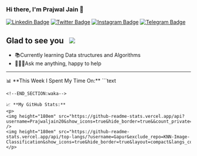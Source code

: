 ### Hi there, I'm Prajwal Jain 👋
[![Linkedin Badge](https://img.shields.io/badge/-LinkedIn-0e76a8?style=flat-square&logo=Linkedin&logoColor=white)](https://www.linkedin.com/in/prajwaljain20/)
[![Twitter Badge](https://img.shields.io/badge/-Twitter-00acee?style=flat-square&logo=Twitter&logoColor=white)](https://twitter.com/Prajwal14438770)
[![Instagram Badge](https://img.shields.io/badge/-Instagram-e4405f?style=flat-square&logo=Instagram&logoColor=white)](https://www.instagram.com/prajwaljainn/)
[![Telegram Badge](https://img.shields.io/badge/-Telegram-0088cc?style=flat-square&logo=Telegram&logoColor=white)](https://t.me/Lone_Wolf20)
## Glad to see you  &nbsp; ![](https://visitor-badge.glitch.me/badge?page_id=Prajwaljain20.Prajwaljain20)
<ul style="diamond">
  <li>📚Currently learning Data structures and Algorithms</li>
  <li>🙋🏻‍♂️Ask me anything, happy to help</li>
</ul><hr>
📊 **This Week I Spent My Time On:**
<!--START_SECTION:waka-->
```text

```
<!--END_SECTION:waka-->

📈 **My GitHub Stats:**
<p>
<img height="180em" src="https://github-readme-stats.vercel.app/api?username=Prajwaljain20&show_icons=true&hide_border=true&&count_private=true&include_all_commits=true" />
<img height="180em" src="https://github-readme-stats.vercel.app/api/top-langs/?username=Gapur&exclude_repo=KNN-Image-Classification&show_icons=true&hide_border=true&layout=compact&langs_count=8"/>
</p>
